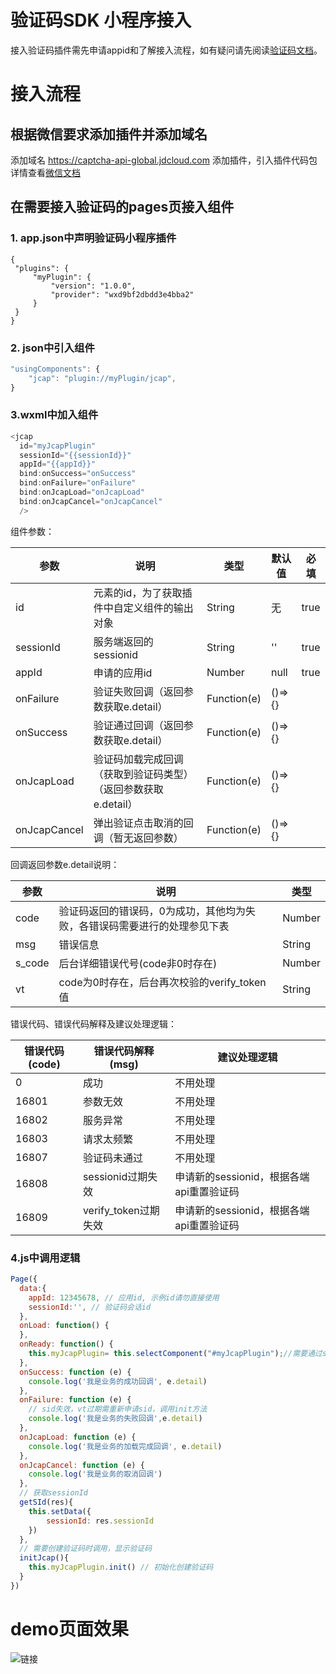 # 验证码SDK 小程序接入
接入验证码插件需先申请appid和了解接入流程，如有疑问请先阅读[验证码文档](https://docs.jdcloud.com/cn/captcha/getting-started)。

# 接入流程
## 根据微信要求添加插件并添加域名
添加域名 https://captcha-api-global.jdcloud.com
添加插件，引入插件代码包详情查看[微信文档](https://developers.weixin.qq.com/miniprogram/dev/framework/plugin/using.html)

## 在需要接入验证码的pages页接入组件
### 1. app.json中声明验证码小程序插件

```
{
 "plugins": {
     "myPlugin": {
         "version": "1.0.0",
         "provider": "wxd9bf2dbdd3e4bba2"
     }
 }
}
```

### 2. json中引入组件

``````javascript
"usingComponents": {
    "jcap": "plugin://myPlugin/jcap",
}
``````

### 3.wxml中加入组件

``````javascript
<jcap
  id="myJcapPlugin"
  sessionId="{{sessionId}}"
  appId="{{appId}}"
  bind:onSuccess="onSuccess"
  bind:onFailure="onFailure"
  bind:onJcapLoad="onJcapLoad"
  bind:onJcapCancel="onJcapCancel"
  />
``````
组件参数：

参数 | 说明 | 类型 | 默认值 | 必填
--- | --- | --- | --- | ---
id | 元素的id，为了获取插件中自定义组件的输出对象| String | 无 | true
sessionId | 服务端返回的sessionid | String | '' | true 
appId| 申请的应用id | Number | null | true 
onFailure | 验证失败回调（返回参数获取e.detail） | Function(e) | ()=>{} | 
onSuccess | 验证通过回调（返回参数获取e.detail） | Function(e)	 | ()=>{} | 
onJcapLoad | 验证码加载完成回调（获取到验证码类型）（返回参数获取e.detail） | Function(e)	 | ()=>{} | 
onJcapCancel | 弹出验证点击取消的回调（暂无返回参数） | Function(e)	 | ()=>{} | 

回调返回参数e.detail说明：

参数 | 说明 | 类型 
--- | --- | --- 
code | 验证码返回的错误码，0为成功，其他均为失败，各错误码需要进行的处理参见下表 | Number
msg	| 错误信息 | String
s_code | 后台详细错误代号(code非0时存在) | Number
vt | code为0时存在，后台再次校验的verify_token值 | 	String

错误代码、错误代码解释及建议处理逻辑：

错误代码(code) | 错误代码解释(msg) | 建议处理逻辑
--- | --- | --- 
0 | 成功 | 不用处理
16801 | 参数无效 | 不用处理
16802 | 服务异常 | 不用处理
16803 | 请求太频繁 | 不用处理
16807 | 验证码未通过 | 不用处理
16808 | sessionid过期失效 | 申请新的sessionid，根据各端api重置验证码
16809 | verify_token过期失效 | 申请新的sessionid，根据各端api重置验证码

### 4.js中调用逻辑

``````javascript
Page({
  data:{
    appId: 12345678, // 应用id, 示例id请勿直接使用
    sessionId:'', // 验证码会话id
  },
  onLoad: function() {
  },
  onReady: function() {
    this.myJcapPlugin= this.selectComponent("#myJcapPlugin");//需要通过selectComponent获取
  },
  onSuccess: function (e) {
    console.log('我是业务的成功回调', e.detail)
  },
  onFailure: function (e) {
    // sid失效，vt过期需重新申请sid，调用init方法
    console.log('我是业务的失败回调',e.detail)
  },
  onJcapLoad: function (e) {
    console.log('我是业务的加载完成回调', e.detail)
  },
  onJcapCancel: function (e) {
    console.log('我是业务的取消回调')
  },
  // 获取sessionId
  getSId(res){
    this.setData({
        sessionId: res.sessionId
    })
  },
  // 需要创建验证码时调用，显示验证码
  initJcap(){
    this.myJcapPlugin.init() // 初始化创建验证码
  }
})
``````

# demo页面效果

![链接](demo.jpg)





